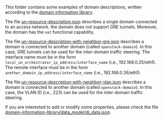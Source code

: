 This folder contains some examples of domain descriptions, written  according
to the [domain information library](https://github.com/netgroup-polito/domain-information-library).

The file [un-resource-description.json](un-resource-description.json) describes a single domain connected to an access network. the domain does not support GRE tunnels. Moreover, the domain has the `nat` functional capability.

The file [un-resource-description-with-neighbor-gre.json](un-resource-description-with-neighbor-gre.json) describes a domain 
is connected to another domain (called `openstack-domain`).
In this case, GRE tunnels can be used for the inter-domain traffic steering.
The interface name must be in the form `local_un_orchestrator_ip_address/interface_name` (i.e., 192.168.0.25/eth1). 
The remote interface must be in the form `another_domain_ip_address/interface_name` (i.e., 192.168.0.26/eth1).

The file [un-resource-description-with-neighbor-vlan.json](un-resource-description-with-neighbor-vlan.json) describes a domain 
is connected to another domain (called `openstack-domain`). In this case, the VLAN ID (i.e., 223) can be used for the inter-domain traffic steering.

If you are interested to add or modify some properties, please check the file [domain-information-library/data_model/di_data.json](https://github.com/netgroup-polito/domain-information-library/blob/master/data_model/di_data.json).
